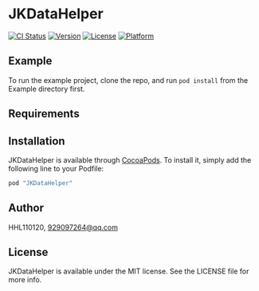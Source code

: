 # JKDataHelper

[![CI Status](http://img.shields.io/travis/HHL110120/JKDataHelper.svg?style=flat)](https://travis-ci.org/HHL110120/JKDataHelper)
[![Version](https://img.shields.io/cocoapods/v/JKDataHelper.svg?style=flat)](http://cocoapods.org/pods/JKDataHelper)
[![License](https://img.shields.io/cocoapods/l/JKDataHelper.svg?style=flat)](http://cocoapods.org/pods/JKDataHelper)
[![Platform](https://img.shields.io/cocoapods/p/JKDataHelper.svg?style=flat)](http://cocoapods.org/pods/JKDataHelper)

## Example

To run the example project, clone the repo, and run `pod install` from the Example directory first.

## Requirements

## Installation

JKDataHelper is available through [CocoaPods](http://cocoapods.org). To install
it, simply add the following line to your Podfile:

```ruby
pod "JKDataHelper"
```

## Author

HHL110120, 929097264@qq.com

## License

JKDataHelper is available under the MIT license. See the LICENSE file for more info.
